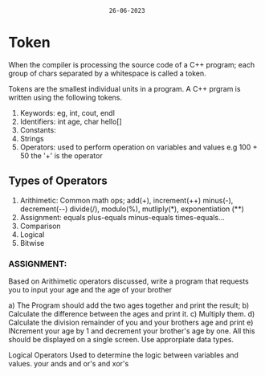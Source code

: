                                 26-06-2023
# Token
When the compiler is processing the source code of a C++ program; 
each group of chars separated by a whitespace is called a token.

Tokens are the smallest individual units in a program. 
A C++ prgram is written using the following tokens.

1. Keywords: eg, int, cout, endl
2. Identifiers: int age, char hello[]
3. Constants:
4. Strings
5. Operators: used to perform operation on variables and values
    e.g 100 + 50 the  '+' is the operator

## Types of Operators
1. Arithimetic: 
    Common math ops; 
        add(+), increment(++)
        minus(-), decrement(--)
        divide(/), 
        modulo(%), 
        mutliply(*), exponentiation (**)
2. Assignment: equals plus-equals minus-equals times-equals...
3. Comparison
4. Logical
5. Bitwise 

### ASSIGNMENT:
Based on Arithimetic operators discussed, 
write a program that requests you to input 
your age
and 
the age of your brother

a) The Program should add the two ages together and print the result;
b) Calculate the difference between the ages and print it.
c) Multiply them.
d) Calculate the division remainder of you and your brothers age and print
e) INcrement your age by 1 and decrement your brother's age by one.
All this should be displayed on a single screen. Use approrpiate data types.


Logical Operators
Used to determine the logic between variables and values.
your ands and or's and xor's